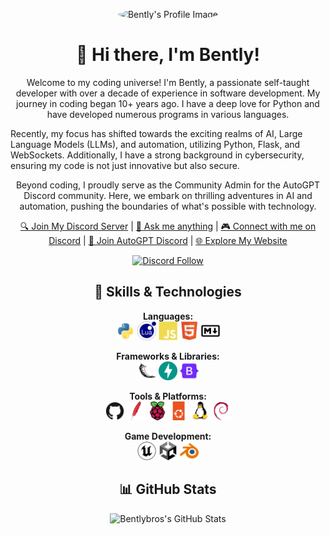 <!-- Header -->
<p align="center">
  <img src="https://i.imgur.com/DKAsFiL.png" alt="Bently's Profile Image" style="border-radius: 50%; width: 150px; height: 150px;">
  <h1 align="center">👋 Hi there, I'm Bently!</h1>
</p>

<!-- About Me Section -->
<p align="center">
Welcome to my coding universe! I'm Bently, a passionate self-taught developer with over a decade of experience in software development. My journey in coding began 10+ years ago. I have a deep love for Python and have developed numerous programs in various languages.

Recently, my focus has shifted towards the exciting realms of AI, Large Language Models (LLMs), and automation, utilizing Python, Flask, and WebSockets. Additionally, I have a strong background in cybersecurity, ensuring my code is not just innovative but also secure.</p>

<!-- Community Role -->
<p align="center">
  Beyond coding, I proudly serve as the Community Admin for the AutoGPT Discord community. Here, we embark on thrilling adventures in AI and automation, pushing the boundaries of what's possible with technology.
</p>

<!-- Links -->
<p align="center">
  <a href="https://discord.gg/yjjC2J569K">🔍 Join My Discord Server</a> |
  <a href="https://github.com/Bentlybro/Bentlybro/issues">💬 Ask me anything</a> |
  <a href="https://discordapp.com/users/353922987235213313">🎮 Connect with me on Discord</a> |
  <a href="https://discord.gg/autogpt">🤖 Join AutoGPT Discord</a> |
  <a href="https://bentlybro.com/">🌐 Explore My Website</a>
</p>

<!-- Discord Follow Button -->
<p align="center">
  <a href="https://discord.gg/yjjC2J569K">
    <img src="https://dcbadge.vercel.app/api/server/yjjC2J569K?style=flat" alt="Discord Follow" />
  </a>
</p>

<!-- Skills Section -->
<h2 align="center">🚀 Skills & Technologies</h2>
<p align="center">
  <strong>Languages:</strong><br>
  <code><img height="30" alt="Python" src="https://github.com/devicons/devicon/blob/master/icons/python/python-original.svg"></code>
  <code><img height="30" alt="Lua" src="https://raw.githubusercontent.com/devicons/devicon/master/icons/lua/lua-plain.svg"></code>
  <code><img height="30" alt="JavaScript" src="https://github.com/devicons/devicon/blob/master/icons/javascript/javascript-plain.svg"></code>
  <code><img height="30" alt="HTML" src="https://github.com/devicons/devicon/blob/master/icons/html5/html5-original.svg"></code>
  <code><img height="30" alt="Markdown" src="https://github.com/devicons/devicon/blob/master/icons/markdown/markdown-original.svg"></code>
</p>
<p align="center">
  <strong>Frameworks & Libraries:</strong><br>
  <code><img height="30" alt="Flask" src="https://github.com/devicons/devicon/blob/master/icons/flask/flask-original.svg"></code>
  <code><img height="30" alt="FastAPI" src="https://github.com/devicons/devicon/blob/master/icons/fastapi/fastapi-original.svg"></code>
  <code><img height="30" alt="Bootstrap" src="https://github.com/devicons/devicon/blob/master/icons/bootstrap/bootstrap-plain.svg"></code>
</p>
<p align="center">
  <strong>Tools & Platforms:</strong><br>
  <code><img height="30" alt="GitHub" src="https://github.com/devicons/devicon/blob/master/icons/github/github-original.svg"></code>
  <code><img height="30" alt="Apache" src="https://github.com/devicons/devicon/blob/master/icons/apache/apache-plain.svg"></code>
  <code><img height="30" alt="Raspberry Pi" src="https://github.com/devicons/devicon/blob/master/icons/raspberrypi/raspberrypi-original.svg"></code>
  <code><img height="30" alt="Ubuntu" src="https://github.com/devicons/devicon/blob/master/icons/ubuntu/ubuntu-plain.svg"></code>
  <code><img height="30" alt="Linux" src="https://github.com/devicons/devicon/blob/master/icons/linux/linux-original.svg"></code>
  <code><img height="30" alt="Debian" src="https://github.com/devicons/devicon/blob/master/icons/debian/debian-plain.svg"></code>
</p>
<p align="center">
  <strong>Game Development:</strong><br>
  <code><img height="30" alt="Unreal Engine" src="https://github.com/devicons/devicon/blob/master/icons/unrealengine/unrealengine-original.svg"></code>
  <code><img height="30" alt="Unity" src="https://github.com/devicons/devicon/blob/master/icons/unity/unity-original.svg"></code>
  <code><img height="30" alt="Blender" src="https://github.com/devicons/devicon/blob/master/icons/blender/blender-original.svg"></code>
</p>

<!-- GitHub Stats -->
<h2 align="center">📊 GitHub Stats</h2>
<p align="center">
  <img src="https://github-readme-stats.vercel.app/api?username=Bentlybro&show_icons=true&theme=radical" alt="Bentlybros's GitHub Stats" />
</p>
